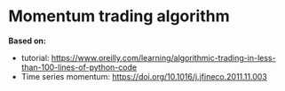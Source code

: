 # Momentum trading algorithm

**Based on:**

- tutorial:  https://www.oreilly.com/learning/algorithmic-trading-in-less-than-100-lines-of-python-code
- Time series momentum: https://doi.org/10.1016/j.jfineco.2011.11.003
